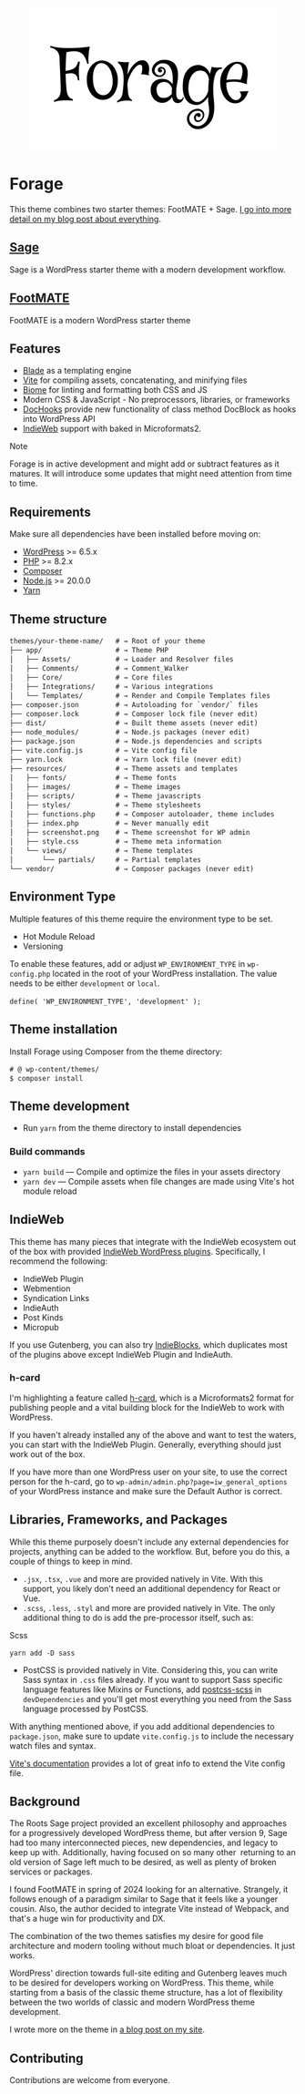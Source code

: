 <p align="center"><img src="/resources/images/Forage.png" alt="Forage" /></p>

# Forage
This theme combines two starter themes: FootMATE + Sage. [I go into more detail on my blog post about everything](https://asuh.com/forage/).

## [Sage](https://roots.io/sage/)
Sage is a WordPress starter theme with a modern development workflow.

## [FootMATE](https://github.com/przemekhernik/footmate.pro/tree/develop)
FootMATE is a modern WordPress starter theme

## Features

* [Blade](https://laravel.com/docs/10.x/blade) as a templating engine
* [Vite](https://vitejs.dev/) for compiling assets, concatenating, and minifying files
* [Biome](https://biomejs.dev/) for linting and formatting both CSS and JS
* Modern CSS & JavaScript - No preprocessors, libraries, or frameworks
* [DocHooks](https://tentyp.dev/blog/wordpress/dochooks-sugar-syntax-for-hooking-system/) provide new functionality of class method DocBlock as hooks into WordPress API
* [IndieWeb](https://indieweb.org/) support with baked in Microformats2.

> [!NOTE]
> 
> Forage is in active development and might add or subtract features as it matures. It will introduce some updates that might need attention from time to time.


## Requirements

Make sure all dependencies have been installed before moving on:

* [WordPress](https://wordpress.org/) >= 6.5.x
* [PHP](https://www.php.net/manual/en/install.php) >= 8.2.x
* [Composer](https://getcomposer.org/download/)
* [Node.js](http://nodejs.org/) >= 20.0.0
* [Yarn](https://yarnpkg.com/getting-started/install)

## Theme structure

```shell
themes/your-theme-name/   # → Root of your theme
├── app/                  # → Theme PHP
│   ├── Assets/           # → Loader and Resolver files
│   ├── Comments/         # → Comment_Walker
│   ├── Core/             # → Core files
│   ├── Integrations/     # → Various integrations
│   └── Templates/        # → Render and Compile Templates files
├── composer.json         # → Autoloading for `vendor/` files
├── composer.lock         # → Composer lock file (never edit)
├── dist/                 # → Built theme assets (never edit)
├── node_modules/         # → Node.js packages (never edit)
├── package.json          # → Node.js dependencies and scripts
├── vite.config.js        # → Vite config file
├── yarn.lock             # → Yarn lock file (never edit)
├── resources/            # → Theme assets and templates
│   ├── fonts/            # → Theme fonts
│   ├── images/           # → Theme images
│   ├── scripts/          # → Theme javascripts
│   ├── styles/           # → Theme stylesheets
│   ├── functions.php     # → Composer autoloader, theme includes
│   ├── index.php         # → Never manually edit
│   ├── screenshot.png    # → Theme screenshot for WP admin
│   ├── style.css         # → Theme meta information
│   └── views/            # → Theme templates
│       └── partials/     # → Partial templates
└── vendor/               # → Composer packages (never edit)
```

## Environment Type

Multiple features of this theme require the environment type to be set.

* Hot Module Reload
* Versioning

To enable these features, add or adjust `WP_ENVIRONMENT_TYPE` in `wp-config.php` located in the root of your WordPress installation. The value needs to be either `development` or `local`.

`define( 'WP_ENVIRONMENT_TYPE', 'development' );`

## Theme installation

Install Forage using Composer from the theme directory:

```shell
# @ wp-content/themes/
$ composer install
```

## Theme development

* Run `yarn` from the theme directory to install dependencies

### Build commands

* `yarn build` — Compile and optimize the files in your assets directory
* `yarn dev` — Compile assets when file changes are made using Vite's hot module reload

## IndieWeb

This theme has many pieces that integrate with the IndieWeb ecosystem out of the box with provided [IndieWeb WordPress plugins](https://indieweb.org/WordPress/Plugins). Specifically, I recommend the following:

* IndieWeb Plugin
* Webmention
* Syndication Links
* IndieAuth
* Post Kinds
* Micropub

If you use Gutenberg, you can also try [IndieBlocks](https://wordpress.org/plugins/indieblocks/), which duplicates most of the plugins above except IndieWeb Plugin and IndieAuth.

### h-card

I'm highlighting a feature called [h-card](https://microformats.org/wiki/h-card), which is a Microformats2 format for publishing people and a vital building block for the IndieWeb to work with WordPress.

If you haven't already installed any of the above and want to test the waters, you can start with the IndieWeb Plugin. Generally, everything should just work out of the box.

If you have more than one WordPress user on your site, to use the correct person for the h-card, go to `wp-admin/admin.php?page=iw_general_options` of your WordPress instance and make sure the Default Author is correct.

## Libraries, Frameworks, and Packages

While this theme purposely doesn't include any external dependencies for projects, anything can be added to the workflow. But, before you do this, a couple of things to keep in mind.

* `.jsx`, `.tsx`, `.vue` and more are provided natively in Vite. With this support, you likely don't need an additional dependency for React or Vue.
* `.scss`, `.less`, `.styl` and more are provided natively in Vite. The only additional thing to do is add the pre-processor itself, such as:

Scss

```
yarn add -D sass
```

* PostCSS is provided natively in Vite. Considering this, you can write Sass syntax in `.css` files already. If you want to support Sass specific language features like Mixins or Functions, add [postcss-scss](https://github.com/postcss/postcss-scss) in `devDependencies` and you'll get most everything you need from the Sass language processed by PostCSS.

With anything mentioned above, if you add additional dependencies to `package.json`, make sure to update `vite.config.js` to include the necessary watch files and syntax.

[Vite's documentation](https://vitejs.dev/guide/features.html) provides a lot of great info to extend the Vite config file.

## Background

The Roots Sage project provided an excellent philosophy and approaches for a progressively developed WordPress theme, but after version 9, Sage had too many interconnected pieces, new dependencies, and legacy to keep up with. Additionally, having focused on so many other  returning to an old version of Sage left much to be desired, as well as plenty of broken services or packages.

I found FootMATE in spring of 2024 looking for an alternative. Strangely, it follows enough of a paradigm similar to Sage that it feels like a younger cousin. Also, the author decided to integrate Vite instead of Webpack, and that's a huge win for productivity and DX.

The combination of the two themes satisfies my desire for good file architecture and modern tooling without much bloat or dependencies. It just works.

WordPress' direction towards full-site editing and Gutenberg leaves much to be desired for developers working on WordPress. This theme, while starting from a basis of the classic theme structure, has a lot of flexibility between the two worlds of classic and modern WordPress theme development.

I wrote more on the theme in [a blog post on my site](https://asuh.com/forage/).

## Contributing

Contributions are welcome from everyone.
